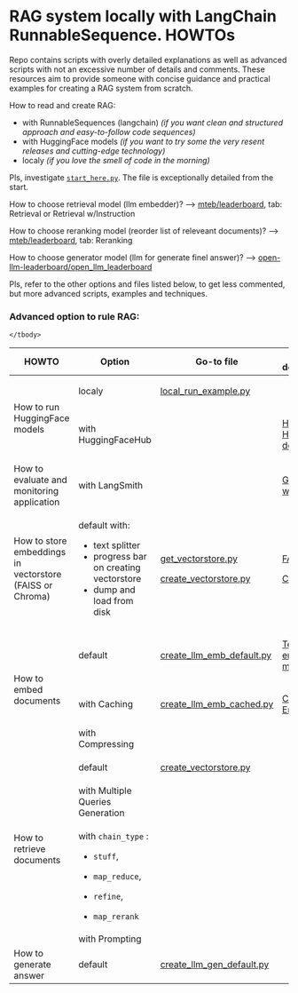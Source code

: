 # RAG system locally with LangChain RunnableSequence. HOWTOs

Repo contains scripts with overly detailed explanations as well as advanced scripts with not an excessive number of
details and comments. These resources aim to provide someone with concise guidance and practical examples for creating a
RAG system from scratch.

How to read and create RAG:

- with RunnableSequences (langchain) _(if you want clean and structured approach and easy-to-follow code sequences)_
- with HuggingFace models _(if you want to try some the very resent releases and cutting-edge technology)_
- localy _(if you love the smell of code in the morning)_

Pls, investigate [`start_here.py`](start_here.py). The file is exceptionally detailed from the start.

How to choose retrieval model (llm embedder)? --> [mteb/leaderboard](https://huggingface.co/spaces/mteb/leaderboard), tab:
Retrieval or Retrieval w/Instruction

How to choose reranking model (reorder list of releveant documents)? --> [mteb/leaderboard](https://huggingface.co/spaces/mteb/leaderboard), tab:
Reranking

How to choose generator model (llm for generate finel answer)? --> [open-llm-leaderboard/open_llm_leaderboard](https://huggingface.co/spaces/open-llm-leaderboard/open_llm_leaderboard)

Pls, refer to the other options and files listed below, to get less commented, but more advanced scripts, examples and
techniques.

### Advanced option to rule RAG:

<table>
    <thead>
        <tr>
            <th>HOWTO</th>
            <th>Option</th>
            <th>Go-to file</th>
            <th>Outer documentation</th>
        </tr>
    </thead>
    <tbody>
        <!-- <tr>
            <td rowspan=4 align="left">R1 Text</td>
            <td rowspan=2 align="left">R2 Text A</td>
            <td align="left">R3 Text A</td>
        </tr>
        <tr>
            <td align="left">R3 Text B</td>
        </tr>
        <tr>
            <td rowspan=2 align="left">R2 Text B</td>
            <td align="left">R3 Text C</td>
        </tr>
        <tr>
            <td align="left">R3 Text D</td>
        </tr> -->
        <tr>
            <td rowspan=2 align="left">How to run HuggingFace models</td>
            <td align="left">localy</td>
            <td align="left">

[local_run_example.py](local_run_example.py) </td>
<td align="left"></td>
</tr>
<tr>
<td align="left">with HuggingFaceHub</td>
<td align="left"></td>
<td align="left">

[Hugging Face Hub documentation](https://huggingface.co/docs/hub/en/index) </td>
</tr>
        <tr>
        <td align="left">How to evaluate and monitoring application</td>
        <td align="left">with LangSmith</td>
        <td align="left"></td>
        <td align="left">

[Get started with LangSmith](https://docs.smith.langchain.com/) </td>
</tr>
<tr>
<td align="left">How to store embeddings in vectorstore (FAISS or Chroma)</td>
<td align="left">

default with:

- text splitter
- progress bar on creating vectorstore
- dump and load from disk </td>
  <td align="left">

[get_vectorstore.py](vectorstores/get_vectorstore.py)

[create_vectorstore.py](vectorstores/create_vectorstore.py)</td>
<td align="left">

[FAISS](https://python.langchain.com/v0.1/docs/integrations/vectorstores/faiss/)

[Chroma](https://python.langchain.com/v0.1/docs/integrations/vectorstores/chroma/) </td>
</tr>
<tr>
<td rowspan=3 align="left">How to embed documents</td>
<td align="left">default</td>
<td align="left">

[create_llm_emb_default.py](embedders/create_llm_emb_default.py) </td>
<td align="left">

[Text embedding models](https://python.langchain.com/v0.1/docs/modules/data_connection/text_embedding/) </td>
</tr>
<tr>
<td align="left">with Caching</td>
<td align="left">

[create_llm_emb_cached.py](embedders/create_llm_emb_cached.py)
</td>
<td align="left">

[Caching Embeddings](https://python.langchain.com/v0.1/docs/modules/data_connection/text_embedding/caching_embeddings/) </td>
</tr>
<tr>
<td align="left">with Compressing</td>
<td align="left"></td>
<td align="left"></td>
</tr>
<tr>
<td rowspan=4 align="left">How to retrieve documents</td>
<td align="left">default</td>
<td align="left">

[create_vectorstore.py](vectorstores/create_vectorstore.py) </td>
<td align="left">
</tr>
<tr>
<td align="left">with Multiple Queries Generation</td>
<td align="left"></td>
<td align="left"></td>
</tr>
<tr>
<td align="left">

with `chain_type` :

- `stuff`,
- `map_reduce`,
- `refine`,
- `map_rerank`</td>
  <td align="left"></td>
  <td align="left"></td>
  </tr>
  <tr>
  <td align="left">with Prompting</td>
  <td align="left"></td>
  <td align="left"></td>
  </tr>
  <tr>
        <td align="left">How to generate answer</td>
        <td align="left">default</td>
        <td align="left">

  [create_llm_gen_default.py](generators/create_llm_gen_default.py) </td>
        <td align="left"></td>
</tr>

    </tbody>

</table>
